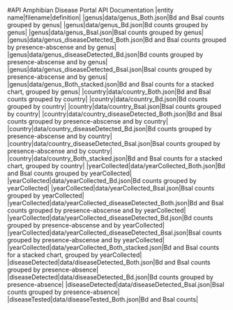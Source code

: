 #API
Amphibian Disease Portal API Documentation
|entity name|filename|definition|
|genus|data/genus_Both.json|Bd and Bsal counts grouped by genus|
|genus|data/genus_Bd.json|Bd counts grouped by genus|
|genus|data/genus_Bsal.json|Bsal counts grouped by genus|
|genus|data/genus_diseaseDetected_Both.json|Bd and Bsal counts grouped by presence-abscense and by genus|
|genus|data/genus_diseaseDetected_Bd.json|Bd counts grouped by presence-abscense and by genus|
|genus|data/genus_diseaseDetected_Bsal.json|Bsal counts grouped by presence-abscense and by genus|
|genus|data/genus_Both_stacked.json|Bd and Bsal counts for a stacked chart, grouped by genus|
|country|data/country_Both.json|Bd and Bsal counts grouped by country|
|country|data/country_Bd.json|Bd counts grouped by country|
|country|data/country_Bsal.json|Bsal counts grouped by country|
|country|data/country_diseaseDetected_Both.json|Bd and Bsal counts grouped by presence-abscense and by country|
|country|data/country_diseaseDetected_Bd.json|Bd counts grouped by presence-abscense and by country|
|country|data/country_diseaseDetected_Bsal.json|Bsal counts grouped by presence-abscense and by country|
|country|data/country_Both_stacked.json|Bd and Bsal counts for a stacked chart, grouped by country|
|yearCollected|data/yearCollected_Both.json|Bd and Bsal counts grouped by yearCollected|
|yearCollected|data/yearCollected_Bd.json|Bd counts grouped by yearCollected|
|yearCollected|data/yearCollected_Bsal.json|Bsal counts grouped by yearCollected|
|yearCollected|data/yearCollected_diseaseDetected_Both.json|Bd and Bsal counts grouped by presence-abscense and by yearCollected|
|yearCollected|data/yearCollected_diseaseDetected_Bd.json|Bd counts grouped by presence-abscense and by yearCollected|
|yearCollected|data/yearCollected_diseaseDetected_Bsal.json|Bsal counts grouped by presence-abscense and by yearCollected|
|yearCollected|data/yearCollected_Both_stacked.json|Bd and Bsal counts for a stacked chart, grouped by yearCollected|
|diseaseDetected|data/diseaseDetected_Both.json|Bd and Bsal counts grouped by presence-absence|
|diseaseDetected|data/diseaseDetected_Bd.json|Bd counts grouped by presence-absence|
|diseaseDetected|data/diseaseDetected_Bsal.json|Bsal counts grouped by presence-absence|
|diseaseTested|data/diseaseTested_Both.json|Bd and Bsal counts|
